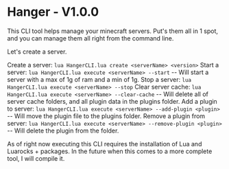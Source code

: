 # Hanger - V1.0.0

This CLI tool helps manage your minecraft servers. Put's them all in 1 spot, and you  can manage them all right from the command line. 

Let's create a server.

Create a server: `lua HangerCLI.lua create <serverName> <version>`
Start a server: `lua HangerCLI.lua execute <serverName> --start` -- Will start a server with a max of 1g of ram and a min of 1g.
Stop a server: `lua HangerCLI.lua execute <serverName> --stop`
Clear server cache: `lua HangerCLI.lua execute <serverName> --clear-cache` -- Will delete all of server cache folders, and all plugin data in the plugins folder.
Add a plugin to server: `lua HangerCLI.lua execute <serverName> --add-plugin <plugin>` -- Will move the plugin file to the plugins folder. 
Remove a plugin from server: `lua HangerCLI.lua execute <serverName> --remove-plugin <plugin>` -- Will delete the plugin from the folder.


As of right now executing this CLI requires the installation of Lua and Luarocks + packages. 
In the future when this comes to a more complete tool, I will compile it.

